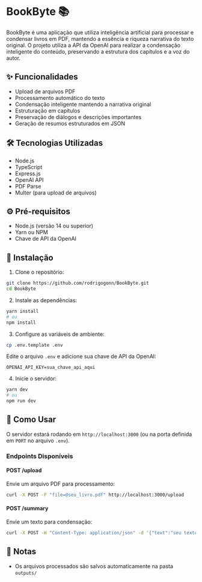 # BookByte 📚

BookByte é uma aplicação que utiliza inteligência artificial para processar e condensar livros em PDF, mantendo a essência e riqueza narrativa do texto original. O projeto utiliza a API da OpenAI para realizar a condensação inteligente do conteúdo, preservando a estrutura dos capítulos e a voz do autor.

## ✨ Funcionalidades

- Upload de arquivos PDF
- Processamento automático do texto
- Condensação inteligente mantendo a narrativa original
- Estruturação em capítulos
- Preservação de diálogos e descrições importantes
- Geração de resumos estruturados em JSON

## 🛠️ Tecnologias Utilizadas

- Node.js
- TypeScript
- Express.js
- OpenAI API
- PDF Parse
- Multer (para upload de arquivos)

## ⚙️ Pré-requisitos

- Node.js (versão 14 ou superior)
- Yarn ou NPM
- Chave de API da OpenAI

## 🔧 Instalação

1. Clone o repositório:

```bash
git clone https://github.com/rodrigogonn/BookByte.git
cd BookByte
```

2. Instale as dependências:

```bash
yarn install
# ou
npm install
```

3. Configure as variáveis de ambiente:

```bash
cp .env.template .env
```

Edite o arquivo `.env` e adicione sua chave de API da OpenAI:

```
OPENAI_API_KEY=sua_chave_api_aqui
```

4. Inicie o servidor:

```bash
yarn dev
# ou
npm run dev
```

## 🚀 Como Usar

O servidor estará rodando em `http://localhost:3000` (ou na porta definida em `PORT` no arquivo `.env`).

### Endpoints Disponíveis

#### POST /upload

Envie um arquivo PDF para processamento:

```bash
curl -X POST -F "file=@seu_livro.pdf" http://localhost:3000/upload
```

#### POST /summary

Envie um texto para condensação:

```bash
curl -X POST -H "Content-Type: application/json" -d '{"text":"seu texto aqui"}' http://localhost:3000/summary
```

## 📝 Notas

- Os arquivos processados são salvos automaticamente na pasta `outputs/`
